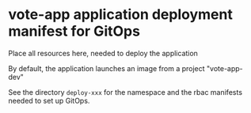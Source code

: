 # vote-app application deployment manifest for GitOps

Place all resources here, needed to deploy the application 

By default, the application launches an image from a project "vote-app-dev" 

See the directory `deploy-xxx` for the namespace and the rbac manifests needed to set up GitOps.

